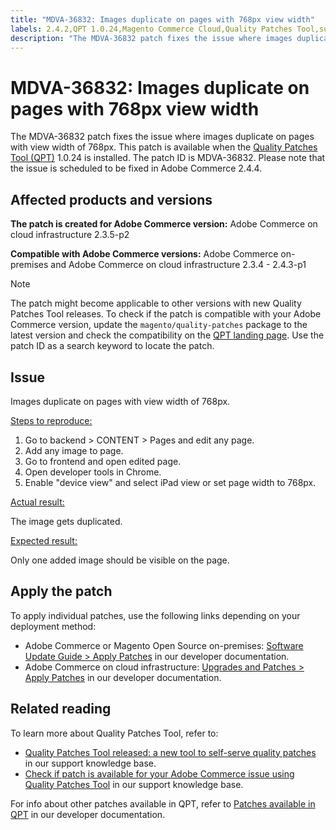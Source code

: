 ```yaml
---
title: "MDVA-36832: Images duplicate on pages with 768px view width"
labels: 2.4.2,QPT 1.0.24,Magento Commerce Cloud,Quality Patches Tool,support tools,Magento Commerce,QPT patches,2.3.4,2.3.4-p2,2.3.5-p1,2.3.5-p2,2.4.0, 2.3.6,2.4.0-p1,2.4.1,2.3.6-p1,2.4.1-p1,2.4.2,2.3.7,2.4.2-p1,2.3.7-p1,2.4.3,2.4.3-p1,2.3.7-p2,2.3.7-p3,product image, duplicate,Adobe Commerce,cloud infrastructure,on-premises
description: "The MDVA-36832 patch fixes the issue where images duplicate on pages with view width of 768px. This patch is available when the [Quality Patches Tool (QPT)](https://support.magento.com/hc/en-us/articles/360047139492) 1.0.24 is installed. The patch ID is MDVA-36832. Please note that the issue is scheduled to be fixed in Adobe Commerce 2.4.4."
---
```


# MDVA-36832: Images duplicate on pages with 768px view width

The MDVA-36832 patch fixes the issue where images duplicate on pages with view width of 768px. This patch is available when the [Quality Patches Tool (QPT)](https://support.magento.com/hc/en-us/articles/360047139492) 1.0.24 is installed. The patch ID is MDVA-36832. Please note that the issue is scheduled to be fixed in Adobe Commerce 2.4.4.

## Affected products and versions

**The patch is created for Adobe Commerce version:** Adobe Commerce on cloud infrastructure 2.3.5-p2

**Compatible with Adobe Commerce versions:** Adobe Commerce on-premises and Adobe Commerce on cloud infrastructure 2.3.4 - 2.4.3-p1

>[!NOTE]
>
>The patch might become applicable to other versions with new Quality Patches Tool releases. To check if the patch is compatible with your Adobe Commerce version, update the `magento/quality-patches` package to the latest version and check the compatibility on the [QPT landing page](https://devdocs.magento.com/quality-patches/tool.html#patch-grid). Use the patch ID as a search keyword to locate the patch.

## Issue

  Images duplicate on pages with view width of 768px.

<u>Steps to reproduce:</u>

1. Go to backend > CONTENT > Pages and edit any page.
1. Add any image to page.
1. Go to frontend and open edited page.
1. Open developer tools in Chrome.
1. Enable "device view" and select iPad view or set page width to 768px.

<u>Actual result:</u>

The image gets duplicated.

<u>Expected result:</u>

Only one added image should be visible on the page.

## Apply the patch

To apply individual patches, use the following links depending on your deployment method:

* Adobe Commerce or Magento Open Source on-premises: [Software Update Guide > Apply Patches](https://devdocs.magento.com/guides/v2.4/comp-mgr/patching/mqp.html) in our developer documentation.
* Adobe Commerce on cloud infrastructure: [Upgrades and Patches > Apply Patches](https://devdocs.magento.com/cloud/project/project-patch.html) in our developer documentation.

## Related reading

To learn more about Quality Patches Tool, refer to:

* [Quality Patches Tool released: a new tool to self-serve quality patches](https://support.magento.com/hc/en-us/articles/360047139492) in our support knowledge base.
* [Check if patch is available for your Adobe Commerce issue using Quality Patches Tool](https://support.magento.com/hc/en-us/articles/360047125252) in our support knowledge base.

For info about other patches available in QPT, refer to [Patches available in QPT](https://devdocs.magento.com/quality-patches/tool.html#patch-grid) in our developer documentation. 
